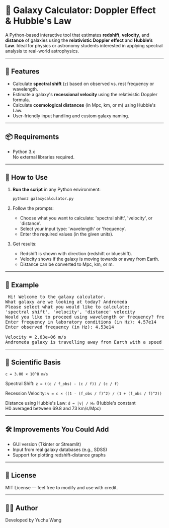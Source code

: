 # 🌌 Galaxy Calculator: Doppler Effect & Hubble's Law
A Python-based interactive tool that estimates **redshift**, **velocity**, and **distance** of galaxies using the **relativistic Doppler effect** and **Hubble’s Law**. Ideal for physics or astronomy students interested in applying spectral analysis to real-world astrophysics.

---

## 🧪 Features
- Calculate **spectral shift** (`z`) based on observed vs. rest frequency or wavelength.
- Estimate a galaxy's **recessional velocity** using the relativistic Doppler formula.
- Calculate **cosmological distances** (in Mpc, km, or m) using Hubble's Law.
- User-friendly input handling and custom galaxy naming.

---

## 📦 Requirements

- Python 3.x  
No external libraries required.

---

## 🚀 How to Use

1. **Run the script** in any Python environment:
    
   ```bash
   python3 galaxycalculator.py
   ```
    
2. Follow the prompts:
    - Choose what you want to calculate: 'spectral shift', 'velocity', or 'distance'.
    - Select your input type: 'wavelength' or 'frequency'.
    - Enter the required values (in the given units).

3. Get results:
    - Redshift is shown with direction (redshift or blueshift).
    - Velocity shows if the galaxy is moving towards or away from Earth.
    - Distance can be converted to Mpc, km, or m.

---

## 📖 Example
 
<pre> Hi! Welcome to the galaxy calculator.
What galaxy are we looking at today? Andromeda
Please select what you would like to calculate:
'spectral shift', 'velocity', 'distance' velocity
Would you like to proceed using wavelength or frequency? frequency
Enter frequency in laboratory conditions (in Hz): 4.57e14
Enter observed frequency (in Hz): 4.53e14

Velocity = 2.63e+06 m/s
Andromeda galaxy is travelling away from Earth with a speed of 2630000.0 m/s. </pre>

---

## 🧮 Scientific Basis

`c = 3.00 × 10^8 m/s`

Spectral Shift:
    `z = ((c / f_obs) - (c / f)) / (c / f)`

Recession Velocity:
    `v = c × ((1 - (f_obs / f)^2) / (1 + (f_obs / f)^2))`

Distance using Hubble's Law:
    `d = |v| / H₀` (Hubble's constant H0 averaged between 69.8 and 73 km/s/Mpc)

---

## 🛠️ Improvements You Could Add
- GUI version (Tkinter or Streamlit)
- Input from real galaxy databases (e.g., SDSS)
- Support for plotting redshift-distance graphs

---

## 📄 License
MIT License — feel free to modify and use with credit.

---

## 👩‍🚀 Author
Developed by Yuchu Wang
